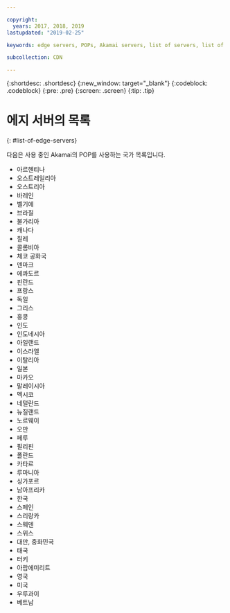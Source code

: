 ```yaml
---

copyright:
  years: 2017, 2018, 2019
lastupdated: "2019-02-25"

keywords: edge servers, POPs, Akamai servers, list of servers, list of countries

subcollection: CDN

---
```


{:shortdesc: .shortdesc}
{:new_window: target="_blank"}
{:codeblock: .codeblock}
{:pre: .pre}
{:screen: .screen}
{:tip: .tip}

# 에지 서버의 목록
{: #list-of-edge-servers}

다음은 사용 중인 Akamai의 POP를 사용하는 국가 목록입니다.

* 아르헨티나
* 오스트레일리아
* 오스트리아
* 바레인
* 벨기에
* 브라질
* 불가리아
* 캐나다
* 칠레
* 콜롬비아
* 체코 공화국
* 덴마크
* 에콰도르
* 핀란드
* 프랑스
* 독일
* 그리스
* 홍콩
* 인도
* 인도네시아
* 아일랜드
* 이스라엘
* 이탈리아
* 일본
* 마카오
* 말레이시아
* 멕시코
* 네덜란드
* 뉴질랜드
* 노르웨이
* 오만
* 페루
* 필리핀
* 폴란드
* 카타르
* 루마니아
* 싱가포르
* 남아프리카
* 한국
* 스페인
* 스리랑카
* 스웨덴
* 스위스
* 대만, 중화민국
* 태국
* 터키
* 아랍에미리트
* 영국
* 미국
* 우루과이
* 베트남
